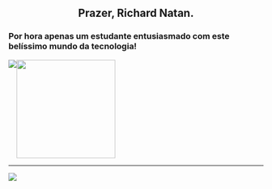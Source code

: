 <h2 align="center">Prazer, Richard Natan.</h2>
<h3>Por hora apenas um estudante entusiasmado com este belíssimo mundo da tecnologia!</h3>

<div href="https://github.com/richard-natan" align="center" style="display: flex; flex-direction: row;">
  <img src="https://github-readme-stats.vercel.app/api?username=richard-natan&show_icons=true&theme=kacho_ga&include_all_commits=true&count_private=true"/>
  <img height="195em" src="https://github-readme-stats.vercel.app/api/top-langs/?username=richard-natan&langs_count=7&theme=kacho_ga"/>
</div>

 <hr>
 <div align="left"; style="display: inline_block;">
   <img src="https://img.shields.io/badge/LinkedIn-0077B5?style=for-the-badge&logo=linkedin&logoColor=white", href="https://www.linkedin.com/in/richard-natan/"></img>
 </div>
